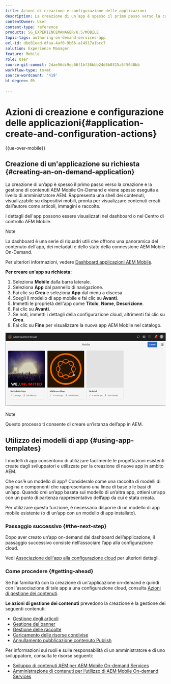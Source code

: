 ```yaml
---
title: Azioni di creazione e configurazione delle applicazioni
description: La creazione di un’app è spesso il primo passo verso la creazione e la gestione di contenuti AEM Mobile On-Demand. Per ulteriori informazioni, segui questa pagina.
contentOwner: User
content-type: reference
products: SG_EXPERIENCEMANAGER/6.5/MOBILE
topic-tags: authoring-on-demand-services-app
exl-id: dbe81ead-dfaa-4af0-9b66-a14917a1bcc7
solution: Experience Manager
feature: Mobile
role: User
source-git-commit: 2dae56dc9ec66f1bf36bbb24d6b0315a5f5040bb
workflow-type: tm+mt
source-wordcount: '419'
ht-degree: 0%

---
```


# Azioni di creazione e configurazione delle applicazioni{#application-create-and-configuration-actions}

{{ue-over-mobile}}

## Creazione di un&#39;applicazione su richiesta {#creating-an-on-demand-application}

La creazione di un’app è spesso il primo passo verso la creazione e la gestione di contenuti AEM Mobile On-Demand e viene spesso eseguita a livello di amministratore AEM. Rappresenta una shell dei contenuti, visualizzabile su dispositivi mobili, pronta per visualizzare contenuti creati dall’autore come articoli, immagini e raccolte.

I dettagli dell&#39;app possono essere visualizzati nel dashboard o nel Centro di controllo AEM Mobile.

>[!NOTE]
>
>La dashboard è una serie di riquadri utili che offrono una panoramica del contenuto dell’app, dei metadati e dello stato della connessione AEM Mobile On-Demand.
>
>Per ulteriori informazioni, vedere [Dashboard applicazioni AEM Mobile](/help/mobile/mobile-apps-ondemand-application-dashboard.md).

**Per creare un&#39;app su richiesta:**

1. Seleziona **Mobile** dalla barra laterale.
1. Seleziona **App** dal pannello di navigazione.
1. Fai clic su **Crea** e seleziona **App** dal menu a discesa.
1. Scegli il modello di app mobile e fai clic su **Avanti**.
1. Immetti le proprietà dell&#39;app come **Titolo**, **Nome**, **Descrizione**.
1. Fai clic su **Avanti**.
1. Se noti, immetti i dettagli della configurazione cloud, altrimenti fai clic su **Crea**.
1. Fai clic su **Fine** per visualizzare la nuova app AEM Mobile nel catalogo.

![chlimage_1](assets/chlimage_1.gif)

>[!NOTE]
>
>Questo processo ti consente di creare un’istanza dell’app in AEM.

## Utilizzo dei modelli di app {#using-app-templates}

I modelli di app consentono di utilizzare facilmente le progettazioni esistenti create dagli sviluppatori e utilizzate per la creazione di nuove app in ambito AEM.

Che cos’è un modello di app? Consideralo come una raccolta di modelli di pagina e componenti che rappresentano una linea di base o le basi di un’app.
Quando crei un’app basata sul modello di un’altra app, ottieni un’app con un punto di partenza rappresentativo dell’app da cui è stata creata.

Per utilizzare questa funzione, è necessario disporre di un modello di app mobile esistente (o di un’app con un modello di app installato).

### Passaggio successivo {#the-next-step}

Dopo aver creato un’app on-demand dal dashboard dell’applicazione, il passaggio successivo consiste nell’associare l’app alla configurazione cloud.

Vedi [Associazione dell&#39;app alla configurazione cloud](/help/mobile/mobile-on-demand-associating-an-on-demand-app-to-cloud-configuration.md) per ulteriori dettagli.

### Come procedere {#getting-ahead}

Se hai familiarità con la creazione di un&#39;applicazione on-demand e quindi con l&#39;associazione di tale app a una configurazione cloud, consulta [Azioni di gestione dei contenuti](/help/mobile/mobile-apps-ondemand-manage-content-ondemand.md).

**Le azioni di gestione dei contenuti** prevedono la creazione e la gestione dei seguenti contenuti:

* [Gestione degli articoli](/help/mobile/mobile-on-demand-managing-articles.md)
* [Gestione dei banner](/help/mobile/mobile-on-demand-managing-banners.md)
* [Gestione delle raccolte](/help/mobile/mobile-on-demand-managing-collections.md)
* [Caricamento delle risorse condivise](/help/mobile/mobile-on-demand-shared-resources.md)
* [Annullamento pubblicazione contenuto Publish](/help/mobile/mobile-on-demand-publishing-unpublishing.md)

Per informazioni sui ruoli e sulle responsabilità di un amministratore e di uno sviluppatore, consulta le risorse seguenti:

* [Sviluppo di contenuti AEM per AEM Mobile On-demand Services](/help/mobile/aem-mobile-on-demand.md)
* [Amministrazione di contenuti per l’utilizzo di AEM Mobile On-demand Services](/help/mobile/aem-mobile.md)
